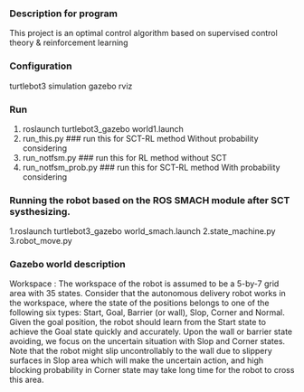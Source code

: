 ### Description for program
This project is an optimal control algorithm based on supervised control theory & reinforcement learning

### Configuration
turtlebot3 simulation 
gazebo
rviz

### Run
1. roslaunch turtlebot3_gazebo world1.launch
2. run_this.py        ### run this for SCT-RL method Without probability considering
3. run_notfsm.py      ### run this for RL method without SCT
4. run_notfsm_prob.py ### run this for SCT-RL method With probability considering

### Running the robot based on the ROS SMACH module after SCT systhesizing.
1.roslaunch turtlebot3_gazebo world_smach.launch 
2.state_machine.py
3.robot_move.py

### Gazebo world description
Workspace : The workspace of the robot is assumed to be a 5-by-7 grid area with 35 states. Consider that the autonomous delivery robot works in the workspace, where the state of the positions belongs to one of the following six types: Start, Goal, Barrier (or wall), Slop, Corner and Normal. Given the goal position, the robot should learn from the Start state to achieve the Goal state quickly and accurately. Upon the wall or barrier state avoiding, we focus on the uncertain situation with Slop and Corner states. Note that the robot might slip uncontrollably to the wall due to slippery surfaces in Slop area which will make the uncertain action, and high blocking probability in Corner state may take long time for the robot to cross this area.

